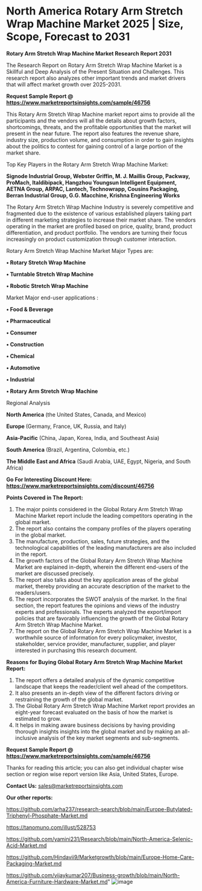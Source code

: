 # North America Rotary Arm Stretch Wrap Machine Market 2025 | Size, Scope, Forecast to 2031

<strong>Rotary Arm Stretch Wrap Machine Market Research Report 2031</strong>

The Research Report on Rotary Arm Stretch Wrap Machine Market is a Skillful and Deep Analysis of the Present Situation and Challenges. This research report also analyzes other important trends and market drivers that will affect market growth over 2025-2031.

<strong>Request Sample Report @ <a href=https://www.marketreportsinsights.com/sample/46756>https://www.marketreportsinsights.com/sample/46756</a></strong>

This Rotary Arm Stretch Wrap Machine market report aims to provide all the participants and the vendors will all the details about growth factors, shortcomings, threats, and the profitable opportunities that the market will present in the near future. The report also features the revenue share, industry size, production volume, and consumption in order to gain insights about the politics to contest for gaining control of a large portion of the market share.

Top Key Players in the Rotary Arm Stretch Wrap Machine Market:

<strong>Signode Industrial Group, Webster Griffin, M. J. Maillis Group, Packway, ProMach, Italdibipack, Hangzhou Youngsun Intelligent Equipment, AETNA Group, ARPAC, Lantech, Technowrapp, Cousins Packaging, Berran Industrial Group, G.G. Macchine, Krishna Engineering Works</strong>

The Rotary Arm Stretch Wrap Machine Industry is severely competitive and fragmented due to the existence of various established players taking part in different marketing strategies to increase their market share. The vendors operating in the market are profiled based on price, quality, brand, product differentiation, and product portfolio. The vendors are turning their focus increasingly on product customization through customer interaction.

Rotary Arm Stretch Wrap Machine Market Major Types are:

<strong>•  Rotary Stretch Wrap Machine

•  Turntable Stretch Wrap Machine

•  Robotic Stretch Wrap Machine</strong>

Market Major end-user applications :

<strong>•  Food & Beverage

•  Pharmaceutical

•  Consumer

•  Construction

•  Chemical

•  Automotive

•  Industrial

•  Rotary Arm Stretch Wrap Machine</strong>

Regional Analysis

</u><strong><b>North America</b></strong> (the United States, Canada, and Mexico)

<strong><b>Europe </b></strong>(Germany, France, UK, Russia, and Italy)

<strong><b>Asia-Pacific</b></strong> (China, Japan, Korea, India, and Southeast Asia)

<strong><b>South America</b></strong> (Brazil, Argentina, Colombia, etc.)

<strong><b>The Middle East and Africa</b></strong> (Saudi Arabia, UAE, Egypt, Nigeria, and South Africa)

<strong>Go For Interesting Discount Here: <a href=https://www.marketreportsinsights.com/discount/46756>https://www.marketreportsinsights.com/discount/46756</a></strong>

<strong>Points Covered in The Report:</strong>
<ol>
  <li>The major points considered in the Global Rotary Arm Stretch Wrap Machine Market report include the leading competitors operating in the global market.</li>
  <li>The report also contains the company profiles of the players operating in the global market.</li>
  <li>The manufacture, production, sales, future strategies, and the technological capabilities of the leading manufacturers are also included in the report.</li>
  <li>The growth factors of the Global Rotary Arm Stretch Wrap Machine Market are explained in-depth, wherein the different end-users of the market are discussed precisely.</li>
  <li>The report also talks about the key application areas of the global market, thereby providing an accurate description of the market to the readers/users.</li>
  <li>The report incorporates the SWOT analysis of the market. In the final section, the report features the opinions and views of the industry experts and professionals. The experts analyzed the export/import policies that are favorably influencing the growth of the Global Rotary Arm Stretch Wrap Machine Market.</li>
  <li>The report on the Global Rotary Arm Stretch Wrap Machine Market is a worthwhile source of information for every policymaker, investor, stakeholder, service provider, manufacturer, supplier, and player interested in purchasing this research document.</li>
</ol>
<strong>Reasons for Buying Global Rotary Arm Stretch Wrap Machine Market Report:</strong>

<ol>
  <li>The report offers a detailed analysis of the dynamic competitive landscape that keeps the reader/client well ahead of the competitors.</li>
  <li>It also presents an in-depth view of the different factors driving or restraining the growth of the global market.</li>
  <li>The Global Rotary Arm Stretch Wrap Machine Market report provides an eight-year forecast evaluated on the basis of how the market is estimated to grow.</li>
  <li>It helps in making aware business decisions by having providing thorough insights insights into the global market and by making an all-inclusive analysis of the key market segments and sub-segments.</li>
</ol>
<strong>Request Sample Report @ <a href=https://www.marketreportsinsights.com/sample/46756>https://www.marketreportsinsights.com/sample/46756</a></strong>


Thanks for reading this article; you can also get individual chapter wise section or region wise report version like Asia, United States, Europe.

<strong>Contact Us:</strong>
sales@marketreportsinsights.com

<strong>Our other reports:</strong>

<a href=https://github.com/arha237/research-search/blob/main/Europe-Butylated-Triphenyl-Phosphate-Market.md>https://github.com/arha237/research-search/blob/main/Europe-Butylated-Triphenyl-Phosphate-Market.md</a>

<a href=https://tanomuno.com/illust/528753>https://tanomuno.com/illust/528753</a>

<a href=https://github.com/yamini231/Research/blob/main/North-America-Selenic-Acid-Market.md>https://github.com/yamini231/Research/blob/main/North-America-Selenic-Acid-Market.md</a>

<a href=https://github.com/Hindavii9/Marketgrowth/blob/main/Europe-Home-Care-Packaging-Market.md>https://github.com/Hindavii9/Marketgrowth/blob/main/Europe-Home-Care-Packaging-Market.md</a>

<a href=https://github.com/vijaykumar207/Business-growth/blob/main/North-America-Furniture-Hardware-Market.md>https://github.com/vijaykumar207/Business-growth/blob/main/North-America-Furniture-Hardware-Market.md</a>"
![image](https://github.com/user-attachments/assets/940947cb-bd58-465b-b132-454fe57cba06)
